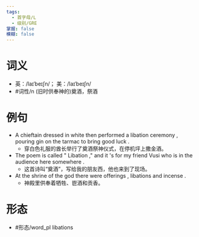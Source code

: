 ```yaml
---
tags:
  - 首字母/L
  - 级别/GRE
掌握: false
模糊: false
---
```

# 词义
- 英：/laɪˈbeɪʃn/； 美：/laɪˈbeɪʃn/
- #词性/n  (旧时供奉神的)奠酒，祭酒
# 例句
- A chieftain dressed in white then performed a libation ceremony , pouring gin on the tarmac to bring good luck .
	- 穿白色礼服的酋长举行了奠酒祭神仪式，在停机坪上撒金酒。
- The poem is called " Libation ," and it 's for my friend Vusi who is in the audience here somewhere .
	- 这首诗叫“奠酒”，写给我的朋友西，他也来到了现场。
- At the shrine of the god there were offerings , libations and incense .
	- 神殿里供奉着牺牲、鬯酒和贡香。
# 形态
- #形态/word_pl libations
